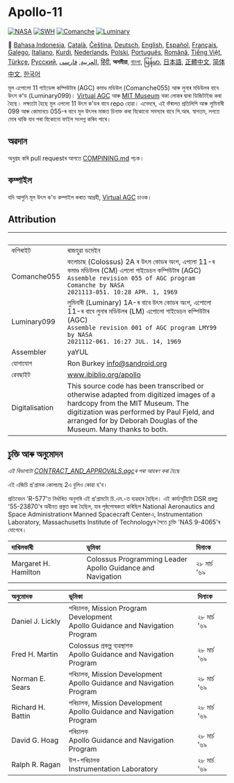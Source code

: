 # Apollo-11

[![NASA][1]][2]
[![SWH]][SWH_URL]
[![Comanche]][ComancheMilestone]
[![Luminary]][LuminaryMilestone]

🎌
[Bahasa Indonesia][ID],
[Català][CA],
[Čeština][CZ],
[Deutsch][DE],
[English][EN],
[Español][ES],
[Français][FR],
[Galego][GL],
[Italiano][IT],
[Kurdi][KU],
[Nederlands][NL],
[Polski][PL],
[Português][PT_BR],
[Română][RO],
[Tiếng Việt][VI],
[Türkçe][TR],
[Русский][RU],
[العربية][AR],
[فارسی][FA],
[हिंदी][HI_IN],
**অসমীয়া**,
[বাংলা][BD_BN],
[မြန်မာ][MM],
[日本語][JA],
[正體中文][ZH_TW],
[简体中文][ZH_CN],
[한국어][KO_KR]

[AR]:README.ar.md
[AS_IN]:README.as_in.md
[BD_BN]:README.bd_bn.md
[CA]:README.ca.md
[CZ]:README.cz.md
[DE]:README.de.md
[EN]:README.md
[ES]:README.es.md
[FA]:README.fa.md
[FR]:README.fr.md
[GL]:README.gl.md
[HI_IN]:README.hi_in.md
[ID]:README.id.md
[IT]:README.it.md
[JA]:README.ja.md
[KO_KR]:README.ko_kr.md
[KU]:README.ku.md
[MM]:README.mm.md
[PL]:README.pl.md
[PT_BR]:README.pt_br.md
[RO]:README.ro.md
[RU]:README.ru.md
[TR]:README.tr.md
[VI]:README.vi.md
[ZH_CN]:README.zh_cn.md
[ZH_TW]:README.zh_tw.md
[NL]:README.nl.md

মূল এপোলো 11 গাইডেন্স কম্পিউটাৰ (AGC) কমাণ্ড মডিউল (Comanche055) আৰু লুনাৰ মডিউলৰ বাবে উৎস ক'ড (Luminary099)। [Virtual AGC][3] আৰু [MIT Museum][4] থকা লোকৰ দ্বাৰা ডিজিটাইজ কৰা হৈছে। লক্ষ্যটো হৈছে মূল এপলো 11 উৎস ক'ডৰ বাবে repo হোৱা। এনেদৰে, এই ভঁৰালত প্ৰতিলিপি আৰু লুমিনাৰী 099 আৰু কোমানচে 055-ৰ বাবে মূল উৎসৰ মাজত চিনাক্ত কৰা যিকোনো সমস্যাৰ বাবে পি.আৰ. স্বাগতম, লগতে মোৰ থাকি যাব পৰা যিকোনো ফাইল সংলগ্ন কৰিব পাৰে।

## অৱদান

অনুগ্ৰহ কৰি pull requestৰ আগতে [COMPINING.md][7] পঢ়ক।

## কম্পাইল

যদি আপুনি মূল উৎস ক'ড কম্পাইল কৰাত আগ্ৰহী, [Virtual AGC][8] চাওক।

## Attribution

&nbsp;         | &nbsp;
:------------- | :-----
কপিৰাইট       | ৰাজহুৱা ডমেইন
Comanche055    | কলোচাছ (Colossus) 2A ৰ উৎস কোডৰ অংশ, এপলো 11-ৰ কমাণ্ড মডিউলৰ (CM) এপলো গাইডেচন কম্পিউটাৰ (AGC)<br>`Assemble revision 055 of AGC program Comanche by NASA`<br>`2021113-051. 10:28 APR. 1, 1969`
Luminary099    | লুমিনাৰী (Luminary) 1A-ৰ বাবে উৎস কোডৰ অংশ, এপোলো 11-ৰ বাবে লুনাৰ মডিউলৰ (LM) এপোলো গাইডেচন কম্পিউটাৰ (AGC)<br>`Assemble revision 001 of AGC program LMY99 by NASA`<br>`2021112-061. 16:27 JUL. 14, 1969`
Assembler      | yaYUL
যোগাযোগ        | Ron Burkey <info@sandroid.org>
ৱেবছাইট        | www.ibiblio.org/apollo
Digitalisation | This source code has been transcribed or otherwise adapted from digitized images of a hardcopy from the MIT Museum. The digitization was performed by Paul Fjeld, and arranged for by Deborah Douglas of the Museum. Many thanks to both.

## চুক্তি আৰু অনুমোদন

*এই বিভাগটো [CONTRACT_AND_APPROVALS.agc]ৰ পৰা আহৰণ কৰা হৈছে*

এই এজিচি প্ৰ'গ্ৰামক কোলচাছ 2এ বুলিও কোৱা হ'ব।

প্ৰতিবেদন 'R-577'ত নিৰ্ধাৰিত অনুসৰি এই প্ৰ'গ্ৰামটো চি.এম.-ত ব্যৱহাৰ হৈছিল। এই কাৰ্য্যসূচীটো DSR প্ৰকল্প '55-23870'ৰ অধীনত প্ৰস্তুত কৰা হৈছিল, যাৰ পৃষ্ঠপোষকতা কৰিছিল National Aeronautics and Space Administrationৰ Manned Spacecraft Centerএ, Instrumentation Laboratory, Massachusetts Institute of Technologyৰ সৈতে চুক্তি 'NAS 9-4065'ৰ যোগেৰে।

দাখিলকাৰী             | ভূমিকা | দিনাংক
:------------------- | :--- | :---
Margaret H. Hamilton | Colossus Programming Leader<br>Apollo Guidance and Navigation | ২৮ মাৰ্চ '৬৯

অনুমোদক          | ভূমিকা | দিনাংক
:---------------- | :--- | :---
Daniel J. Lickly  | পৰিচালক, Mission Program Development<br>Apollo Guidance and Navigation Program | ২৮ মাৰ্চ '৬৯
Fred H. Martin    | Colossus প্ৰকল্প ব্যৱস্থাপক<br>Apollo Guidance and Navigation Program | ২৮ মাৰ্চ '৬৯
Norman E. Sears   | পৰিচালক, Mission Development<br>Apollo Guidance and Navigation Program | ২৮ মাৰ্চ '৬৯
Richard H. Battin | পৰিচালক, Mission Development<br>Apollo Guidance and Navigation Program | ২৮ মাৰ্চ '৬৯
David G. Hoag     | পৰিচালক<br>Apollo Guidance and Navigation Program | ২৮ মাৰ্চ '৬৯
Ralph R. Ragan    | উপ-পৰিচালক<br>Instrumentation Laboratory | ২৮ মাৰ্চ '৬৯

[CONTRACT_AND_APPROVALS.agc]:https://github.com/chrislgarry/Apollo-11/blob/master/Comanche055/CONTRACT_AND_APPROVALS.agc
[1]:https://flat.badgen.net/badge/NASA/Mission%20Overview/0B3D91
[2]:https://www.nasa.gov/mission_pages/apollo/missions/apollo11.html
[3]:http://www.ibiblio.org/apollo/
[4]:http://web.mit.edu/museum/
[5]:http://www.ibiblio.org/apollo/ScansForConversion/Luminary099/
[6]:http://www.ibiblio.org/apollo/ScansForConversion/Comanche055/
[7]:https://github.com/chrislgarry/Apollo-11/blob/master/CONTRIBUTING.md
[8]:https://github.com/rburkey2005/virtualagc
[SWH]:https://flat.badgen.net/badge/Software%20Heritage/Archive/0B3D91
[SWH_URL]:https://archive.softwareheritage.org/browse/origin/https://github.com/chrislgarry/Apollo-11/
[Comanche]:https://flat.badgen.net/github/milestones/chrislgarry/Apollo-11/1
[ComancheMilestone]:https://github.com/chrislgarry/Apollo-11/milestone/1
[Luminary]:https://flat.badgen.net/github/milestones/chrislgarry/Apollo-11/2
[LuminaryMilestone]:https://github.com/chrislgarry/Apollo-11/milestone/2
